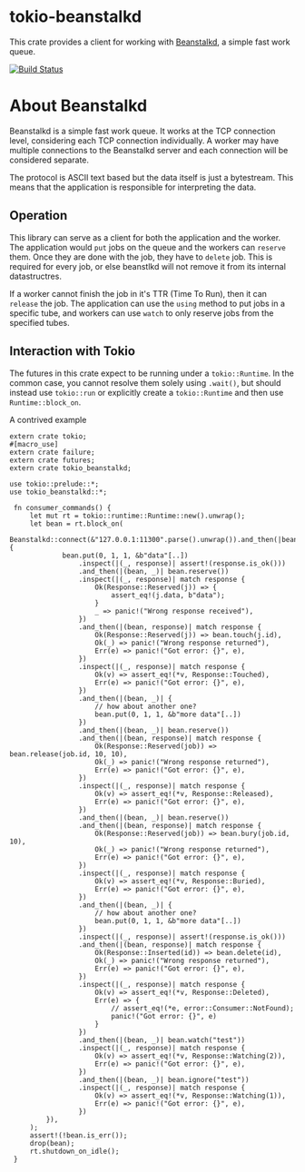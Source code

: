 # tokio-beanstalkd

This crate provides a client for working with [Beanstalkd](https://beanstalkd.github.io/), a simple
fast work queue.

[![Build Status](https://travis-ci.org/bIgBV/tokio-beanstalkd.svg?branch=master)](https://travis-ci.org/bIgBV/tokio-beanstalkd)

# About Beanstalkd

Beanstalkd is a simple fast work queue. It works at the TCP connection level, considering each TCP
connection individually. A worker may have multiple connections to the Beanstalkd server and each
connection will be considered separate.

The protocol is ASCII text based but the data itself is just a bytestream. This means that the
application is responsible for interpreting the data.

## Operation
This library can serve as a client for both the application and the worker. The application would
`put` jobs on the queue and the workers can `reserve` them. Once they are done with the job, they
have to `delete` job. This is required for every job, or else beanstlkd will not remove it from
its internal datastructres.

If a worker cannot finish the job in it's TTR (Time To Run), then it can `release` the job. The
application can use the `using` method to put jobs in a specific tube, and workers can use `watch`
to only reserve jobs from the specified tubes.

## Interaction with Tokio

The futures in this crate expect to be running under a `tokio::Runtime`. In the common case,
you cannot resolve them solely using `.wait()`, but should instead use `tokio::run` or
explicitly create a `tokio::Runtime` and then use `Runtime::block_on`.

A contrived example

```no_run
extern crate tokio;
#[macro_use]
extern crate failure;
extern crate futures;
extern crate tokio_beanstalkd;

use tokio::prelude::*;
use tokio_beanstalkd::*;

 fn consumer_commands() {
     let mut rt = tokio::runtime::Runtime::new().unwrap();
     let bean = rt.block_on(
         Beanstalkd::connect(&"127.0.0.1:11300".parse().unwrap()).and_then(|bean| {
             bean.put(0, 1, 1, &b"data"[..])
                 .inspect(|(_, response)| assert!(response.is_ok()))
                 .and_then(|(bean, _)| bean.reserve())
                 .inspect(|(_, response)| match response {
                     Ok(Response::Reserved(j)) => {
                         assert_eq!(j.data, b"data");
                     }
                     _ => panic!("Wrong response received"),
                 })
                 .and_then(|(bean, response)| match response {
                     Ok(Response::Reserved(j)) => bean.touch(j.id),
                     Ok(_) => panic!("Wrong response returned"),
                     Err(e) => panic!("Got error: {}", e),
                 })
                 .inspect(|(_, response)| match response {
                     Ok(v) => assert_eq!(*v, Response::Touched),
                     Err(e) => panic!("Got error: {}", e),
                 })
                 .and_then(|(bean, _)| {
                     // how about another one?
                     bean.put(0, 1, 1, &b"more data"[..])
                 })
                 .and_then(|(bean, _)| bean.reserve())
                 .and_then(|(bean, response)| match response {
                     Ok(Response::Reserved(job)) => bean.release(job.id, 10, 10),
                     Ok(_) => panic!("Wrong response returned"),
                     Err(e) => panic!("Got error: {}", e),
                 })
                 .inspect(|(_, response)| match response {
                     Ok(v) => assert_eq!(*v, Response::Released),
                     Err(e) => panic!("Got error: {}", e),
                 })
                 .and_then(|(bean, _)| bean.reserve())
                 .and_then(|(bean, response)| match response {
                     Ok(Response::Reserved(job)) => bean.bury(job.id, 10),
                     Ok(_) => panic!("Wrong response returned"),
                     Err(e) => panic!("Got error: {}", e),
                 })
                 .inspect(|(_, response)| match response {
                     Ok(v) => assert_eq!(*v, Response::Buried),
                     Err(e) => panic!("Got error: {}", e),
                 })
                 .and_then(|(bean, _)| {
                     // how about another one?
                     bean.put(0, 1, 1, &b"more data"[..])
                 })
                 .inspect(|(_, response)| assert!(response.is_ok()))
                 .and_then(|(bean, response)| match response {
                     Ok(Response::Inserted(id)) => bean.delete(id),
                     Ok(_) => panic!("Wrong response returned"),
                     Err(e) => panic!("Got error: {}", e),
                 })
                 .inspect(|(_, response)| match response {
                     Ok(v) => assert_eq!(*v, Response::Deleted),
                     Err(e) => {
                         // assert_eq!(*e, error::Consumer::NotFound);
                         panic!("Got error: {}", e)
                     }
                 })
                 .and_then(|(bean, _)| bean.watch("test"))
                 .inspect(|(_, response)| match response {
                     Ok(v) => assert_eq!(*v, Response::Watching(2)),
                     Err(e) => panic!("Got error: {}", e),
                 })
                 .and_then(|(bean, _)| bean.ignore("test"))
                 .inspect(|(_, response)| match response {
                     Ok(v) => assert_eq!(*v, Response::Watching(1)),
                     Err(e) => panic!("Got error: {}", e),
                 })
         }),
     );
     assert!(!bean.is_err());
     drop(bean);
     rt.shutdown_on_idle();
 }
```
